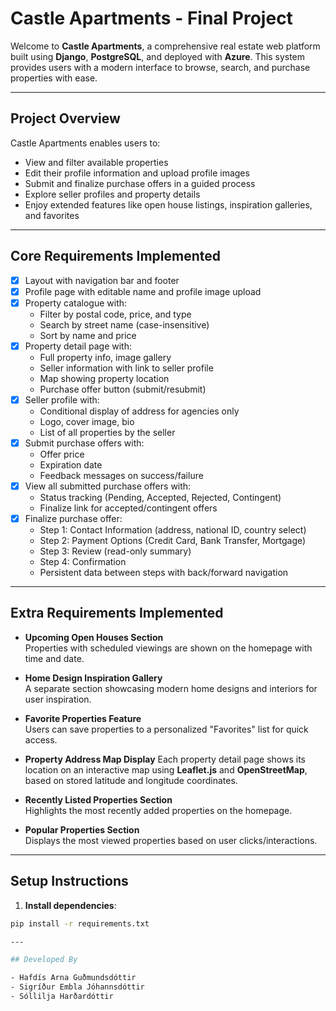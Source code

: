 # Castle Apartments - Final Project

Welcome to **Castle Apartments**, a comprehensive real estate web platform built using **Django**, **PostgreSQL**, and deployed with **Azure**. This system provides users with a modern interface to browse, search, and purchase properties with ease.

---

## Project Overview

Castle Apartments enables users to:
- View and filter available properties
- Edit their profile information and upload profile images
- Submit and finalize purchase offers in a guided process
- Explore seller profiles and property details
- Enjoy extended features like open house listings, inspiration galleries, and favorites

---

## Core Requirements Implemented

- [x] Layout with navigation bar and footer
- [x] Profile page with editable name and profile image upload
- [x] Property catalogue with:
  - Filter by postal code, price, and type
  - Search by street name (case-insensitive)
  - Sort by name and price
- [x] Property detail page with:
  - Full property info, image gallery
  - Seller information with link to seller profile
  - Map showing property location
  - Purchase offer button (submit/resubmit)
- [x] Seller profile with:
  - Conditional display of address for agencies only
  - Logo, cover image, bio
  - List of all properties by the seller
- [x] Submit purchase offers with:
  - Offer price
  - Expiration date
  - Feedback messages on success/failure
- [x] View all submitted purchase offers with:
  - Status tracking (Pending, Accepted, Rejected, Contingent)
  - Finalize link for accepted/contingent offers
- [x] Finalize purchase offer:
  - Step 1: Contact Information (address, national ID, country select)
  - Step 2: Payment Options (Credit Card, Bank Transfer, Mortgage)
  - Step 3: Review (read-only summary)
  - Step 4: Confirmation
  - Persistent data between steps with back/forward navigation

---

## Extra Requirements Implemented

- **Upcoming Open Houses Section**  
  Properties with scheduled viewings are shown on the homepage with time and date.

- **Home Design Inspiration Gallery**  
  A separate section showcasing modern home designs and interiors for user inspiration.

- **Favorite Properties Feature**  
  Users can save properties to a personalized "Favorites" list for quick access.

- **Property Address Map Display**
  Each property detail page shows its location on an interactive map using **Leaflet.js** and **OpenStreetMap**, based on stored latitude and longitude coordinates.

- **Recently Listed Properties Section**  
  Highlights the most recently added properties on the homepage.

- **Popular Properties Section**  
  Displays the most viewed properties based on user clicks/interactions.

---

## Setup Instructions

1. **Install dependencies**:

```bash
pip install -r requirements.txt

---

## Developed By

- Hafdís Arna Guðmundsdóttir  
- Sigríður Embla Jóhannsdóttir 
- Sóllilja Harðardóttir
